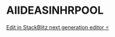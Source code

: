 # AIIDEASINHRPOOL

[Edit in StackBlitz next generation editor ⚡️](https://stackblitz.com/~/github.com/pittchuu/AIIDEASINHRPOOL)